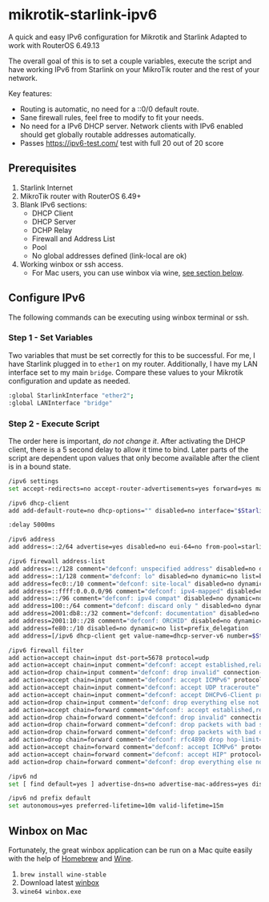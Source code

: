 
# mikrotik-starlink-ipv6
A quick and easy IPv6 configuration for Mikrotik and Starlink
Adapted to work with RouterOS 6.49.13

The overall goal of this is to set a couple variables, execute the script and have working IPv6 from Starlink on your MikroTik router and the rest of your network.

Key features:
- Routing is automatic, no need for a ::0/0 default route.
- Sane firewall rules, feel free to modify to fit your needs.
- No need for a IPv6 DHCP server. Network clients with IPv6 enabled should get globally routable addresses automatically.
- Passes https://ipv6-test.com/ test with full 20 out of 20 score

## Prerequisites
1. Starlink Internet
1. MikroTik router with RouterOS 6.49+
1. Blank IPv6 sections:
    - DHCP Client
    - DHCP Server
    - DCHP Relay
    - Firewall and Address List
    - Pool
    - No global addresses defined (link-local are ok)
1. Working winbox or ssh access.
    - For Mac users, you can use winbox via wine, [see section below](#winbox-on-mac).

## Configure IPv6
The following commands can be executing using winbox terminal or ssh.

### Step 1 - Set Variables
Two variables that must be set correctly for this to be successful. For me, I have Starlink plugged in to `ether1` on my router. Additionally, I have my LAN interface set to my main `bridge`. Compare these values to your Mikrotik configuration and update as needed.

```sh
:global StarlinkInterface "ether2";
:global LANInterface "bridge"
```

### Step 2 - Execute Script

The order here is important, *do not change it*. After activating the DHCP client, there is a 5 second delay to allow it time to bind. Later parts of the script are dependent upon values that only become available after the client is in a bound state.

```sh
/ipv6 settings
set accept-redirects=no accept-router-advertisements=yes forward=yes max-neighbor-entries=1892

/ipv6 dhcp-client
add add-default-route=no dhcp-options="" disabled=no interface="$StarlinkInterface" pool-name=starlink-v6 pool-prefix-length=64 prefix-hint=::/0 rapid-commit=no request=prefix use-peer-dns=yes

:delay 5000ms

/ipv6 address
add address=::2/64 advertise=yes disabled=no eui-64=no from-pool=starlink-v6 interface="$LANInterface" no-dad=no

/ipv6 firewall address-list
add address=::/128 comment="defconf: unspecified address" disabled=no dynamic=no list=bad_ipv6
add address=::1/128 comment="defconf: lo" disabled=no dynamic=no list=bad_ipv6
add address=fec0::/10 comment="defconf: site-local" disabled=no dynamic=no list=bad_ipv6
add address=::ffff:0.0.0.0/96 comment="defconf: ipv4-mapped" disabled=no dynamic=no list=bad_ipv6
add address=::/96 comment="defconf: ipv4 compat" disabled=no dynamic=no list=bad_ipv6
add address=100::/64 comment="defconf: discard only " disabled=no dynamic=no list=bad_ipv6
add address=2001:db8::/32 comment="defconf: documentation" disabled=no dynamic=no list=bad_ipv6
add address=2001:10::/28 comment="defconf: ORCHID" disabled=no dynamic=no list=bad_ipv6
add address=fe80::/10 disabled=no dynamic=no list=prefix_delegation
add address=[/ipv6 dhcp-client get value-name=dhcp-server-v6 number=$StarlinkInterface] disabled=no dynamic=no list=prefix_delegation comment="dhcp6 client server value"

/ipv6 firewall filter
add action=accept chain=input dst-port=5678 protocol=udp
add action=accept chain=input comment="defconf: accept established,related,untracked" connection-state=established,related,untracked
add action=drop chain=input comment="defconf: drop invalid" connection-state=invalid
add action=accept chain=input comment="defconf: accept ICMPv6" protocol=icmpv6
add action=accept chain=input comment="defconf: accept UDP traceroute" port=33434-33534 protocol=udp
add action=accept chain=input comment="defconf: accept DHCPv6-Client prefix delegation." dst-port=546 protocol=udp src-address-list=prefix_delegation
add action=drop chain=input comment="defconf: drop everything else not coming from LAN" in-interface="!$LANInterface"
add action=accept chain=forward comment="defconf: accept established,related,untracked" connection-state=established,related,untracked
add action=drop chain=forward comment="defconf: drop invalid" connection-state=invalid
add action=drop chain=forward comment="defconf: drop packets with bad src ipv6" src-address-list=bad_ipv6
add action=drop chain=forward comment="defconf: drop packets with bad dst ipv6" dst-address-list=bad_ipv6
add action=drop chain=forward comment="defconf: rfc4890 drop hop-limit=1" hop-limit=equal:1 protocol=icmpv6
add action=accept chain=forward comment="defconf: accept ICMPv6" protocol=icmpv6
add action=accept chain=forward comment="defconf: accept HIP" protocol=139
add action=drop chain=forward comment="defconf: drop everything else not coming from LAN" in-interface="!$LANInterface"

/ipv6 nd
set [ find default=yes ] advertise-dns=no advertise-mac-address=yes disabled=no hop-limit=64 interface=all managed-address-configuration=yes mtu=1280 other-configuration=yes ra-delay=3s ra-interval=3m20s-8m20s ra-lifetime=30m 

/ipv6 nd prefix default
set autonomous=yes preferred-lifetime=10m valid-lifetime=15m
```

## Winbox on Mac
Fortunately, the great winbox application can be run on a Mac quite easily with the help of [Homebrew](https://brew.sh/) and [Wine](https://www.winehq.org/).

1. ```brew install wine-stable```
2. Download latest [winbox](https://mt.lv/winbox64)
3. ```wine64 winbox.exe```

